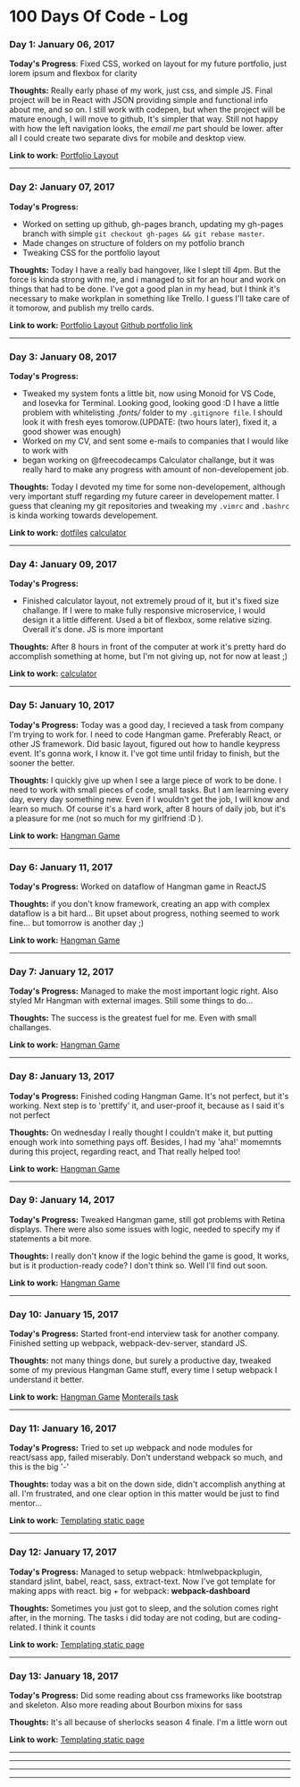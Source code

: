# 100 Days Of Code - Log


### Day 1: January 06, 2017

**Today's Progress**: Fixed CSS, worked on layout for my future portfolio, just lorem ipsum and flexbox for clarity

**Thoughts:** Really early phase of my work, just css, and simple JS. Final project will be in React with JSON providing simple and functional info about me, and so on. I still work with codepen, but when the project will be mature enough, I will move to github, It's simpler that way.
Still not happy with how the left navigation looks, the *email me* part should be lower. after all I could create two separate divs for mobile and desktop view.

**Link to work:** [Portfolio Layout](http://codepen.io/piotr_m_jurek/pen/vyJMVE?editors=0100)

****************************************************************************************************

### Day 2: January 07, 2017

**Today's Progress:** 
  * Worked on setting up github, gh-pages branch, updating my gh-pages branch with simple `git checkout gh-pages && git rebase master`.
  * Made changes on structure of folders on my potfolio branch
  * Tweaking CSS for the portfolio layout

**Thoughts:** Today I have a really bad hangover, like I slept till 4pm. But the force is kinda strong with me, and i managed to sit for an hour and work on things that had to be done. I've got a good plan in my head, but I think it's necessary to make workplan in something like Trello. I guess I'll take care of it tomorow, and publish my trello cards.

**Link to work:** [Portfolio Layout](http://codepen.io/piotr_m_jurek/pen/vyJMVE?editors=0100)
                  [Github portfolio link](https://github.com/piotr-m-jurek/portfolio-v2)

****************************************************************************************************

### Day 3: January 08, 2017

**Today's Progress:** 
  
  * Tweaked my system fonts a little bit, now using Monoid for VS Code, and Iosevka for Terminal. Looking good, looking good :D 
I have a little problem with whitelisting *.fonts/* folder to my `.gitignore file`. I should look it with fresh eyes tomorow.(UPDATE: (two hours later), fixed it, a good shower was enough)
  * Worked on my CV, and sent some e-mails to companies that I would like to work with
  * began working on @freecodecamps Calculator challange, but it was really hard to make any progress with amount of non-developement job.

**Thoughts:** Today I devoted my time for some non-developement, although very important stuff regarding my future career in developement matter. I guess that cleaning my git repositories and tweaking my `.vimrc` and `.bashrc` is kinda working towards developement.

**Link to work:**   [dotfiles](https://github.com/piotr-m-jurek/dotfiles)
                    [calculator](http://codepen.io/piotr_m_jurek/pen/ozVGyw)


****************************************************************************************************

### Day 4: January 09, 2017

**Today's Progress:** 
  * Finished calculator layout, not extremely proud of it, but it's fixed size challange. If I were to make fully responsive microservice, I would design it a little different. Used a bit of flexbox, some relative sizing. Overall it's done. JS is more important

**Thoughts:** After 8 hours in front of the computer at work it's pretty hard do accomplish something at home, but I'm not giving up, not for now at least ;)

**Link to work:** [calculator](http://codepen.io/piotr_m_jurek/pen/ozVGyw)

****************************************************************************************************

### Day 5: January 10, 2017

**Today's Progress:** Today was a good day, I recieved a task from company I'm trying to work for. I need to code Hangman game. Preferably React, or other JS framework. Did basic layout, figured out how to handle keypress event. It's gonna work, I know it. I've got time until friday to finish, but the sooner the better.

**Thoughts:** I quickly give up when I see a large piece of work to be done. I need to work with small pieces of code, small tasks. But I am learning every day, every day something new. Even if I wouldn't get the job, I will know and learn so much. Of course it's a hard work, after 8 hours of daily job, but it's a pleasure for me (not so much for my girlfriend :D ).

**Link to work:** [Hangman Game](http://codepen.io/piotr_m_jurek/pen/RKrovm?editors=0011)

****************************************************************************************************

### Day 6: January 11, 2017

**Today's Progress:** Worked on dataflow of Hangman game in ReactJS

**Thoughts:** if you don't know framework, creating an app with complex dataflow is a bit hard... Bit upset about progress, nothing seemed to work fine... but tomorrow is another day ;)

**Link to work:** [Hangman Game](http://codepen.io/piotr_m_jurek/pen/RKrovm?editors=0011)

****************************************************************************************************

### Day 7: January 12, 2017

**Today's Progress:** Managed to make the most important logic right. Also styled Mr Hangman with external images. Still some things to do...

**Thoughts:** The success is the greatest fuel for me. Even with small challanges.

**Link to work:** [Hangman Game](http://codepen.io/piotr_m_jurek/pen/RKrovm?editors=0011)

****************************************************************************************************

### Day 8: January 13, 2017

**Today's Progress:** Finished coding Hangman Game. It's not perfect, but it's working. Next step is to 'prettify' it, and user-proof it, because as I said it's not perfect

**Thoughts:** On wednesday I really thought I couldn't make it, but putting enough work into something pays off. Besides, I had my 'aha!' momemnts during this project, regarding react, and That really helped too!

**Link to work:** [Hangman Game](http://codepen.io/piotr_m_jurek/pen/RKrovm?editors=0011)

****************************************************************************************************

### Day 9: January 14, 2017

**Today's Progress:** Tweaked Hangman game, still got problems with Retina displays. There were also some issues with logic, needed to specify my if statements a bit more.

**Thoughts:** I really don't know if the logic behind the game is good, It works, but is it production-ready code? I don't think so. Well I'll find out soon.

**Link to work:** [Hangman Game](http://codepen.io/piotr_m_jurek/pen/RKrovm?editors=0011)

****************************************************************************************************

### Day 10: January 15, 2017

**Today's Progress:** Started front-end interview task for another company. Finished setting up webpack, webpack-dev-server, standard JS.

**Thoughts:** not many things done, but surely a productive day, tweaked some of my previous Hangman Game stuff, every time I setup webpack I understand it better.

**Link to work:** [Hangman Game](http://codepen.io/piotr_m_jurek/pen/RKrovm?editors=0011)
                  [Monterails task](https://github.com/piotr-m-jurek/monterail-test-prj)


****************************************************************************************************

### Day 11: January 16, 2017

**Today's Progress:** Tried to set up webpack and node modules for react/sass app, failed miserably. Don't understand webpack so much, and this is the big '-'

**Thoughts:** today was a bit on the down side, didn't accomplish anything at all. I'm frustrated, and one clear option in this matter would be just to find mentor... 

**Link to work:** [Templating static page](https://github.com/piotr-m-jurek/monterail-test-prj)

****************************************************************************************************

### Day 12: January 17, 2017

**Today's Progress:** Managed to setup webpack: htmlwebpackplugin, standard jslint, babel, react, sass, extract-text. Now I've got template for making apps with react. big + for webpack: __webpack-dashboard__

**Thoughts:** Sometimes you just got to sleep, and the solution comes right after, in the morning. The tasks i did today are not coding, but are coding-related. I think it counts

**Link to work:** [Templating static page](https://github.com/piotr-m-jurek/monterail-test-prj)

****************************************************************************************************

### Day 13: January 18, 2017

**Today's Progress:** Did some reading about css frameworks like bootstrap and skeleton. Also more reading about Bourbon mixins for sass

**Thoughts:** It's all because of sherlocks season 4 finale. I'm a little worn out

**Link to work:** [Templating static page](https://github.com/piotr-m-jurek/monterail-test-prj)

****************************************************************************************************








****
****
****
# <Template>

### Day 0: January 06, 2017

**Today's Progress:** 

**Thoughts:** 

**Link to work:** []()

****************************************************************************************************

# </Template>
